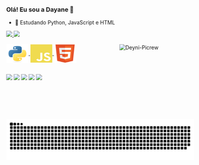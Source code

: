 ### Olá! Eu sou a Dayane 👋

- 🌱 Estudando Python, JavaScript e HTML

<div>
  <a href="https://github.com/Deyni">
  <img height="180em" src="https://github-readme-stats.vercel.app/api?username=Deyni&show_icons=true&theme=tokyonight&include_all_commits=true&count_private=true"/>
  <img height="180em" src="https://github-readme-stats.vercel.app/api/top-langs/?username=Deyni&layout=compact&langs_count=7&theme=tokyonight"/>
</div>
<div style="display: inline_block"><br>  
  <img align="center" alt="Deyni-Python" height="50" width="60" src="https://raw.githubusercontent.com/devicons/devicon/master/icons/python/python-original.svg">  
  <img align="center" alt="Deyni-Js" height="50" width="60" src="https://raw.githubusercontent.com/devicons/devicon/master/icons/javascript/javascript-plain.svg">
  <img align="center" alt="Deyni-HTML" height="50" width="60" src="https://raw.githubusercontent.com/devicons/devicon/master/icons/html5/html5-original.svg">
  <img align="right" alt="Deyni-Picrew" height="200" width="200" src="https://user-images.githubusercontent.com/83479116/135554463-4dc1cbf3-d6fe-42d9-9a6c-fc4839cc7029.png">
</div>
  
  ##
  
 <a href="https://discord.gg/h8CkjvT4" target="_blank"><img src="https://img.shields.io/badge/Discord-7289DA?style=for-the-badge&logo=discord&logoColor=white" target="_blank"></a> 
  <a href = "mailto:deynicam@gmail.com"><img src="https://img.shields.io/badge/-Gmail-%23333?style=for-the-badge&logo=gmail&logoColor=red" target="_blank"></a>
  <a href="https://www.linkedin.com/in/dayane-camila-de-freitas-581399192/" target="_blank"><img src="https://img.shields.io/badge/-LinkedIn-%230077B5?style=for-the-badge&logo=linkedin&logoColor=white" target="_blank"></a> 
<a href="https://bit.ly/3jEm16q"><img src="https://img.shields.io/badge/WhatsApp-25D366?style=for-the-badge&logo=whatsapp&logoColor=white" target="_blank"></a>
<a href="https://t.me/Deynicam"><img src="https://img.shields.io/badge/Telegram-2CA5E0?style=for-the-badge&logo=telegram&logoColor=white" target="_blank"></a>
  
  ##
![Snake animation](https://github.com/deyni/deyni/blob/output/github-contribution-grid-snake.svg)
 
</div>
